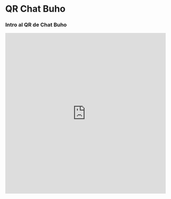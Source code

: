 # QR Chat Buho

### Intro al QR de Chat Buho

<p><iframe width="100%" height="505" src="https://www.youtube.com/watch?v=n-XINRxR2Rg" title="YouTube video player" frameborder="0" allow="accelerometer; autoplay; clipboard-write; encrypted-media; gyroscope; picture-in-picture; web-share" allowfullscreen="allowfullscreen"></iframe></p>

